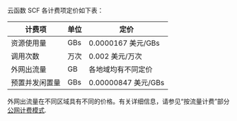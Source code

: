 云函数 SCF 各计费项定价如下表：

|计费项|单位|定价|
|---|---|---|
|资源使用量|GBs| 0.0000167 美元/GBs |
|调用次数|万次| 0.002 美元/万次 |
|外网出流量| GB| 各地域均有不同定价 |
|预置并发闲置量|GBs| 0.00000847 美元/GBs|



外网出流量在不同区域具有不同的价格。有关详细信息，请参见“按流量计费”部分 [公网计费模式](https://intl.cloud.tencent.com/document/product/213/10578).

